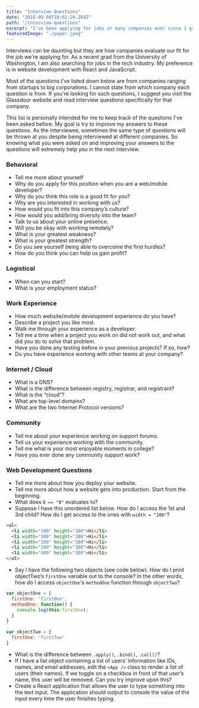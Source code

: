 ```yaml
---
title: "Interview Questions"
date: "2018-09-08T18:02:26.284Z"
path: "/interview-questions"
excerpt: "I've been applying for jobs at many companies ever since I graduated in June 2018. I am maintaing a list of interview questions (not all) I've been asked in the past."
featuredImage: "./paper.jpeg"
---
```


Interviews can be daunting but they are how companies evaluate our fit for the job we're applying for. As a recent grad from the University of Washington, I am also searching for jobs in the tech industry. My preference is in website development with React and JavaScript.

Most of the questions I've listed down below are from companies ranging from startups to big corporations. I cannot state from which company each question is from. If you're looking for such questions, I suggest you visit the Glassdoor website and read interview questions specifically for that company.

This list is personally intended for me to keep track of the questions I've been asked before. My goal is try to improve my answers to these questions. As the interviewee, sometimes the same type of questions will be thrown at you despite being interviewed at different companies. So knowing what you were asked on and improving your answers to the questions will extremely help you in the next interview.


### Behavioral

- Tell me more about yourself
- Why do you apply for this position when you are a web/mobile developer?
- Why do you think this role is a good fit for you?
- Why are you interested in working with us?
- How would you fit into this company’s culture?
- How would you add/bring diversity into the team?
- Talk to us about your online presence.
- Will you be okay with working remotely?
- What is your greatest weakness?
- What is your greatest strength?
- Do you see yourself being able to overcome the first hurdles?
- How do you think you can help us gain profit?

### Logistical

- When can you start?
- What is your employment status?

### Work Experience

- How much website/mobile development experience do you have?
- Describe a project you like most.
- Walk me through your experience as a developer.
- Tell me a time when a project you work on did not work out, and what did you do to solve that problem.
- Have you done any testing before in your previous projects? If so, how?
- Do you have experience working with other teams at your company?

### Internet / Cloud

- What is a DNS?
- What is the difference between registry, registrar, and registrant?
- What is the “cloud”?
- What are top-level domains?
- What are the two Internet Protocol versions?

### Community

- Tell me about your experience working on support forums.
- Tell us your experience working with the community.
- Tell me what is your most enjoyable moments in college?
- Have you ever done any community support work?

### Web Development Questions

- Tell me more about how you deploy your website.
- Tell me more about how a website gets into production. Start from the beginning.
- What does `0 == "0"` evaluates to?
- Suppose I have this unordered list below. How do I access the 1st and 3rd child? How do I get access to the ones with `width = "100"`?

```html
<ul>
  <li width="100" height="300">Hi</li>
  <li width="300" height="300">Hi</li>
  <li width="100" height="300">Hi</li>
  <li width="100" height="300">Hi</li>  
  <li width="300" height="300">Hi</li>
</ul>
```

- Say I have the following two objects (see code below). How do I print objectTwo’s `firstOne` variable out to the console? In the other words, how do I access `objectOne`'s `methodOne` function through `objectTwo`?

```javascript
var objectOne = {
  firstOne: 'firstOne',
  methodOne: function() {
    console.log(this.firstOne);
  }
}
    
var objectTwo = {
  firstOne: 'firstTwo'
}
```

- What is the difference between `.apply()`, `.bind()`, `.call()`?
- If I have a list object containing a list of users’ information like IDs, names, and email addresses, edit the `<App />` class to render a list of users (their names). If we toggle on a checkbox in front of that user’s name, this user will be removed. Can you try improve upon this?
- Create a React application that allows the user to type something into the text input. The application should output to console the value of the input every time the user finishes typing.